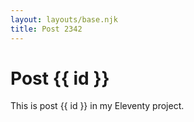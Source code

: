 ```yaml
---
layout: layouts/base.njk
title: Post 2342
---
```


# Post {{ id }}

This is post {{ id }} in my Eleventy project.
